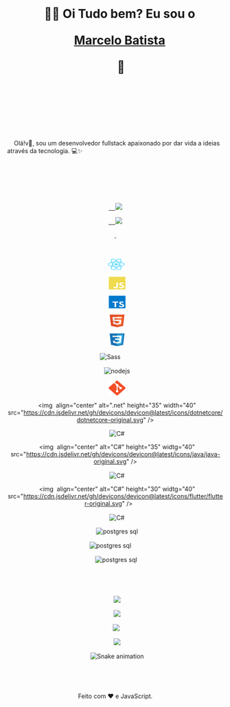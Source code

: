 <div>

  

  <h1 align="center">

    👋😉 Oi Tudo bem? Eu sou o 

    <a href="https://www.linkedin.com/in/marcelo-batista-561871219/">Marcelo Batista</a> 

    🚀

  </h1>

  

  <p align="center">

    Olá!v👋, sou um desenvolvedor fullstack apaixonado por dar vida a ideias através da tecnologia. 💻✨

  </p>

  

</div>



</div>



<div align="center">

  <a href="https://github.com/MarceloBatistazul">

    <img height="150em" src="https://github-readme-stats.vercel.app/api?username=MarceloBatistazul&count_private=true&include_all_commits=true&show_icons=true&theme=dracula&hide_border=false&show_owner=true"/>

    <img height="150em" src="https://github-readme-stats.vercel.app/api/top-langs/?username=MarceloBatistazul&theme=dracula&hide_border=false&&layout=compact"/>

  </a>

</div>



<div align="center" valign="top"><br>

  <img align="center" alt="React" height="30" width="40" src="https://raw.githubusercontent.com/devicons/devicon/master/icons/react/react-original.svg"> 

  <img align="center" alt="Js" height="30" width="40" src="https://raw.githubusercontent.com/devicons/devicon/master/icons/javascript/javascript-plain.svg">

  <img align="center" alt="Js" height="30" width="40" src="https://raw.githubusercontent.com/devicons/devicon/master/icons/typescript/typescript-plain.svg">

  <img align="center" alt="HTML" height="30" width="40" src="https://raw.githubusercontent.com/devicons/devicon/master/icons/html5/html5-original.svg">

  <img align="center" alt="CSS" height="30" width="40" src="https://raw.githubusercontent.com/devicons/devicon/master/icons/css3/css3-original.svg">

  <img align="center" alt="Sass" height="35" width="40" src="https://cdn.jsdelivr.net/gh/devicons/devicon@latest/icons/sass/sass-original.svg" />        

  <img align="center" alt="nodejs" height="35" width="40" src="https://cdn.worldvectorlogo.com/logos/nodejs-icon.svg">

  <img align="center" alt="git" height="35" width="40" src="https://raw.githubusercontent.com/devicons/devicon/master/icons/git/git-original.svg">

  <img  align="center" alt=".net" height="35" width="40" src="https://cdn.jsdelivr.net/gh/devicons/devicon@latest/icons/dotnetcore/dotnetcore-original.svg" />

  <img align="center" alt="C#" height="35" widtg="40" src="https://cdn.jsdelivr.net/gh/devicons/devicon@latest/icons/csharp/csharp-original.svg" />

  <img  align="center" alt="C#" height="35" widtg="40" src="https://cdn.jsdelivr.net/gh/devicons/devicon@latest/icons/java/java-original.svg" />

  <img align="center" alt="C#" height="30" widtg="40" src="https://cdn.jsdelivr.net/gh/devicons/devicon@latest/icons/dart/dart-original.svg" />

  <img  align="center" alt="C#" height="30" widtg="40" src="https://cdn.jsdelivr.net/gh/devicons/devicon@latest/icons/flutter/flutter-original.svg" />        

  <img align="center" alt="C#" height="35" widtg="40" src="https://cdn.jsdelivr.net/gh/devicons/devicon@latest/icons/angular/angular-original.svg" />

  <img align="center" alt="postgres sql" height="35" width="40" src="https://cdn.jsdelivr.net/gh/devicons/devicon@latest/icons/bootstrap/bootstrap-original.svg" />

  <img align="center" alt="postgres sql" height="35" width="40" src="https://cdn.jsdelivr.net/gh/devicons/devicon@latest/icons/python/python-original.svg" />        

 <img align="center" alt="postgres sql" height="35" width="40" src="https://cdn.jsdelivr.net/gh/devicons/devicon@latest/icons/postgresql/postgresql-original-wordmark.svg" />

          

</div><br>



<div align="center">

  <a href="https://www.youtube.com/channel/UCViaNBT0SIeiVnZSEEtIfjw?sub_confirmation=1" target="_blank"><img src="https://img.shields.io/badge/YouTube-FF0000?style=for-the-badge&logo=youtube&logoColor=white" target="_blank"></a>

  <a href="" target="_blank"><img src="https://img.shields.io/badge/-Instagram-%23E4405F?style=for-the-badge&logo=instagram&logoColor=white" target="_blank"></a>

  <a href="https://www.linkedin.com/in/marcelo-batista-561871219/" target="_blank"><img src="https://img.shields.io/badge/-LinkedIn-%230077B5?style=for-the-badge&logo=linkedin&logoColor=white" target="_blank"></a> 

  <a href="batistazul37@gmail.com"><img src="https://img.shields.io/badge/-Gmail-%23333?style=for-the-badge&logo=gmail&logoColor=white" target="_blank"></a>

</div>



<div align="center">



  ![Snake animation](https://github.com/danielbped/danielbped/blob/output/github-contribution-grid-snake.svg)

  

</div>



<div align="center">

  <p>Feito com :heart: e JavaScript.</p>

</div>
